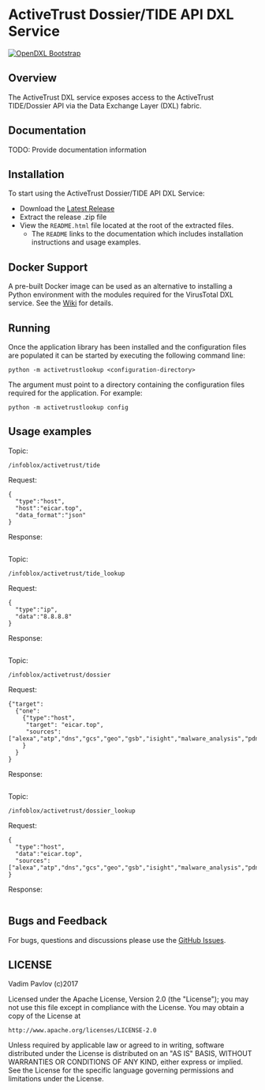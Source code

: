 # ActiveTrust Dossier/TIDE API DXL Service
[![OpenDXL Bootstrap](https://img.shields.io/badge/Built%20With-OpenDXL%20Bootstrap-blue.svg)](https://github.com/opendxl/opendxl-bootstrap-python)

## Overview
The ActiveTrust DXL service exposes access to the ActiveTrust TIDE/Dossier API via the Data Exchange Layer (DXL) fabric.

## Documentation
TODO: Provide documentation information

## Installation
To start using the ActiveTrust Dossier/TIDE API DXL Service:

* Download the [Latest Release](https://github.com/Homas/ActiveTrustDXL/releases/latest)
* Extract the release .zip file
* View the `README.html` file located at the root of the extracted files.
  * The `README` links to the documentation which includes installation instructions and usage examples.

## Docker Support
A pre-built Docker image can be used as an alternative to installing a Python environment with the modules required for the VirusTotal DXL service.
See the [Wiki](https://github.com/Homas/ActiveTrustDXL/wiki) for details.

## Running
Once the application library has been installed and the configuration files are populated it can be started by executing the following command line:
```
python -m activetrustlookup <configuration-directory>
```
The <configuration-directory> argument must point to a directory containing the configuration files required for the application.
For example:
```
python -m activetrustlookup config
```

## Usage examples
Topic:
```
/infoblox/activetrust/tide
```
Request:
```
{
  "type":"host",
  "host":"eicar.top",
  "data_format":"json"
}
```
Response:
```
```

Topic:
```
/infoblox/activetrust/tide_lookup
```
Request:
```
{
  "type":"ip",
  "data":"8.8.8.8"
}
```
Response:
```
```

Topic:
```
/infoblox/activetrust/dossier
```
Request:
```
{"target":
  {"one":
    {"type":"host",
     "target": "eicar.top",
     "sources": ["alexa","atp","dns","gcs","geo","gsb","isight","malware_analysis","pdns","ptr","rlabs","rwhois","sdf","whois"]
    }
  }
}
```
Response:
```
```

Topic:
```
/infoblox/activetrust/dossier_lookup
```
Request:
```
{
  "type":"host",
  "data":"eicar.top",
  "sources": ["alexa","atp","dns","gcs","geo","gsb","isight","malware_analysis","pdns","ptr","rlabs","rwhois","sdf","whois"]
}
```
Response:
```
```

## Bugs and Feedback

For bugs, questions and discussions please use the [GitHub Issues](https://github.com/Homas/ActiveTrustDXL/issues).

## LICENSE

Vadim Pavlov (c)2017

Licensed under the Apache License, Version 2.0 (the "License"); you may not use this file except in compliance with the License.
You may obtain a copy of the License at

    http://www.apache.org/licenses/LICENSE-2.0

Unless required by applicable law or agreed to in writing, software distributed under the License is distributed on an "AS IS" BASIS, WITHOUT WARRANTIES OR CONDITIONS OF ANY KIND, either express or implied. See the License for the specific language governing permissions and limitations under the License.
